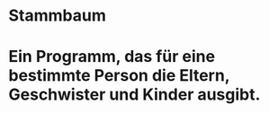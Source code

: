 # Stammbaum

# Ein Programm, das für eine bestimmte Person die Eltern, Geschwister und Kinder ausgibt.
